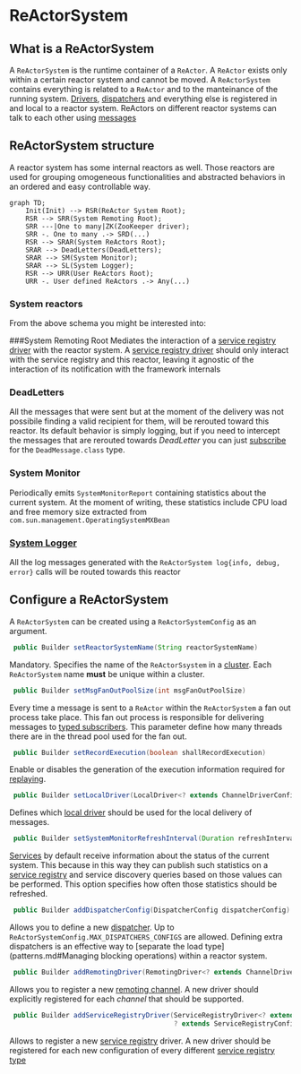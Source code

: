 # ReActorSystem

## What is a ReActorSystem

A `ReActorSystem` is the runtime container of a `ReActor`. A `ReActor` exists only within a certain reactor system and
cannot be moved. A `ReActorSystem` contains everything is related to a `ReActor` and to the manteinance of the running
system. [Drivers](channel_drivers/README.md), [dispatchers](dispatcher.md) and everything else is registered in and local
to a reactor system. ReActors on different reactor systems can talk to each other using [messages](messaging.md)

## ReActorSystem structure

A reactor system has some internal reactors as well. Those reactors are used for grouping omogeneous functionalities
and abstracted behaviors in an ordered and easy controllable way. 

```mermaid
graph TD;
    Init(Init) --> RSR(ReActor System Root);
    RSR --> SRR(System Remoting Root);
    SRR ---|One to many|ZK(ZooKeeper driver);
    SRR -. One to many .-> SRD(...)
    RSR --> SRAR(System ReActors Root);
    SRAR --> DeadLetters(DeadLetters);
    SRAR --> SM(System Monitor);
    SRAR --> SL(System Logger);
    RSR --> URR(User ReActors Root);
    URR -. User defined ReActors .-> Any(...)
```

### System reactors

From the above schema you might be interested into:

###System Remoting Root 
Mediates the interaction of a [service registry driver](registry_drivers/README.md) with the reactor system.
A [service registry driver](registry_drivers/zookeeper/zookeeper_main.md) should only interact with the service registry and this reactor, leaving it agnostic of the interaction of
its notification with the framework internals 

### DeadLetters
All the messages that were sent but at the moment of the delivery was not possibile finding a valid recipient for them, will be rerouted toward
this reactor. Its default behavior is simply logging, but if you need to intercept the messages that are rerouted towards *DeadLetter* you can just [subscribe](subscriptions.md)
for the `DeadMessage.class` type.

### System Monitor
Periodically emits `SystemMonitorReport` containing statistics about the current system. At the moment of writing,
these statistics include CPU load and free memory size extracted from `com.sun.management.OperatingSystemMXBean`

### [System Logger](centralized_logger.md)
All the log messages generated with the `ReActorSystem log{info, debug, error}` calls will be routed
towards this reactor

## Configure a ReActorSystem

A `ReActorSystem` can be created using a `ReActorSystemConfig` as an argument. 

```java
 public Builder setReactorSystemName(String reactorSystemName) 
```
Mandatory. Specifies the name of the `ReActorSsystem` in a [cluster](clustering.md). Each `ReActorSystem` name **must**
be unique within a cluster.

```java
 public Builder setMsgFanOutPoolSize(int msgFanOutPoolSize)
```
Every time a message is sent to a `ReActor` within the `ReActorSystem` a fan out process take place. This fan out process
is responsible for delivering messages to [typed subscribers](subscriptions.md). This parameter define how many threads
there are in the thread pool used for the fan out.

```java
 public Builder setRecordExecution(boolean shallRecordExecution)
```
Enable or disables the generation of the execution information required for [replaying](replaying.md).

```java
 public Builder setLocalDriver(LocalDriver<? extends ChannelDriverConfig<?, ?>> localDriver)
```
Defines which [local driver](channel_drivers/README.md) should be used for the local delivery of messages.

```java
 public Builder setSystemMonitorRefreshInterval(Duration refreshInterval)
```
[Services](services.md) by default receive information about the status of the current system. This because in this way
they can publish such statistics on a [service registry](registry_drivers/README.md) and service discovery queries based
on those values can be performed. This option specifies how often those statistics should be refreshed.

```java
 public Builder addDispatcherConfig(DispatcherConfig dispatcherConfig)
```  
Allows you to define a new [dispatcher](dispatcher.md). Up to `ReActorSystemConfig.MAX_DISPATCHERS_CONFIGS` are allowed.
Defining extra dispatchers is an effective way to [separate the load type](patterns.md#Managing blocking operations) within a reactor system.

```java
 public Builder addRemotingDriver(RemotingDriver<? extends ChannelDriverConfig<?, ?>> remotingDriver)
```
Allows you to register a new [remoting channel](channel_drivers/README.md). A new driver should explicitly registered for each
*channel* that should be supported.

```java
 public Builder addServiceRegistryDriver(ServiceRegistryDriver<? extends ServiceRegistryConfig.Builder<?, ?>,
                                         ? extends ServiceRegistryConfig<?, ?>> serviceRegistryDriver)
```
Allows to register a new [service registry](registry_drivers/README.md) driver. A new driver should be registered for
each new configuration of every different [service registry type](registry_drivers/zookeeper/zookeeper_main.md)